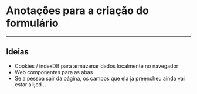 # Anotações para a criação do formulário

---

## Ideias

* Cookies / indexDB para armazenar dados localmente no navegador
* Web componentes para as abas
* Se a pessoa sair da página, os campos que ela já preencheu ainda vai estar ali;cd ..